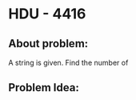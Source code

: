 # HDU - 4416
## About problem:
A string is given. Find the number of 


## Problem Idea:
<!--stackedit_data:
eyJoaXN0b3J5IjpbOTI4MTgzMzI3XX0=
-->